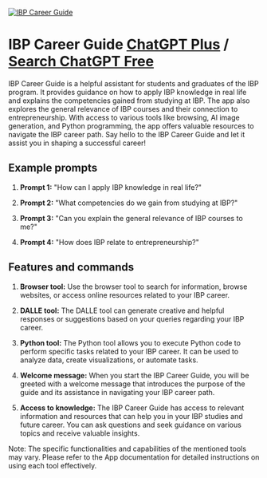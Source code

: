 
[![IBP Career Guide](https://files.oaiusercontent.com/file-Y2eVVkzIkTj7ke6zXIFilvXA?se=2123-10-17T11%3A25%3A15Z&sp=r&sv=2021-08-06&sr=b&rscc=max-age%3D31536000%2C%20immutable&rscd=attachment%3B%20filename%3D4c11da32-c87f-4990-bdc1-659b598b5a58.png&sig=7Coifypg3A/fJiH7zui6aH4lwGys3IKu%2BGipovd/jTk%3D)](https://chat.openai.com/g/g-LU7O5IYGC-ibp-career-guide)

# IBP Career Guide [ChatGPT Plus](https://chat.openai.com/g/g-LU7O5IYGC-ibp-career-guide) / [Search ChatGPT Free](https://gptcall.net/index.html#/?search=IBP%20Career%20Guide)

IBP Career Guide is a helpful assistant for students and graduates of the IBP program. It provides guidance on how to apply IBP knowledge in real life and explains the competencies gained from studying at IBP. The app also explores the general relevance of IBP courses and their connection to entrepreneurship. With access to various tools like browsing, AI image generation, and Python programming, the app offers valuable resources to navigate the IBP career path. Say hello to the IBP Career Guide and let it assist you in shaping a successful career!

## Example prompts

1. **Prompt 1:** "How can I apply IBP knowledge in real life?"

2. **Prompt 2:** "What competencies do we gain from studying at IBP?"

3. **Prompt 3:** "Can you explain the general relevance of IBP courses to me?"

4. **Prompt 4:** "How does IBP relate to entrepreneurship?"

## Features and commands

1. **Browser tool:** Use the browser tool to search for information, browse websites, or access online resources related to your IBP career.

2. **DALLE tool:** The DALLE tool can generate creative and helpful responses or suggestions based on your queries regarding your IBP career.

3. **Python tool:** The Python tool allows you to execute Python code to perform specific tasks related to your IBP career. It can be used to analyze data, create visualizations, or automate tasks.

4. **Welcome message:** When you start the IBP Career Guide, you will be greeted with a welcome message that introduces the purpose of the guide and its assistance in navigating your IBP career path.

5. **Access to knowledge:** The IBP Career Guide has access to relevant information and resources that can help you in your IBP studies and future career. You can ask questions and seek guidance on various topics and receive valuable insights.

Note: The specific functionalities and capabilities of the mentioned tools may vary. Please refer to the App documentation for detailed instructions on using each tool effectively.


